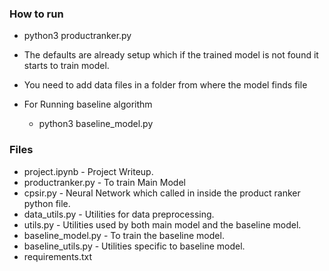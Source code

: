### How to run

- python3 productranker.py

- The defaults are already setup which if the trained model is not found it starts to train model.
- You need to add data files in a folder from where the model finds file

- For Running baseline algorithm
    - python3 baseline_model.py


### Files

- project.ipynb - Project Writeup.
- productranker.py - To train Main Model
- cpsir.py - Neural Network which called in inside the product ranker python file.
- data_utils.py -  Utilities for data preprocessing.
- utils.py - Utilities used by both main model and the baseline model.
- baseline_model.py -  To train the baseline model.
- baseline_utils.py - Utilities specific to baseline model.
- requirements.txt
